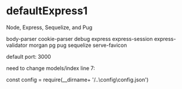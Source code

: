 # defaultExpress1
Node, Express, Sequelize, and Pug

body-parser
cookie-parser
debug
express
express-session
express-validator
morgan
pg
pug
sequelize
serve-favicon

default port: 3000

need to change models/index line 7:

const config = require(__dirname+ '/..\config\config.json')

